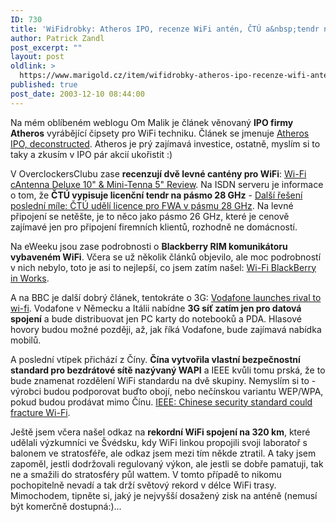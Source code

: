 ```yaml
---
ID: 730
title: 'WiFidrobky: Atheros IPO, recenze WiFi antén, ČTÚ a&nbsp;tendr na 28 GHz, Blackberry RIM s&nbsp;WiFi, čínská bezpečnost WiFi a&nbsp;další&#8230;'
author: Patrick Zandl
post_excerpt: ""
layout: post
oldlink: >
  https://www.marigold.cz/item/wifidrobky-atheros-ipo-recenze-wifi-anten-ctu-a-tendr-na-28-ghz-blackberry-rim-s-wifi-cinska-bezpecnost-wifi-a-dalsi
published: true
post_date: 2003-12-10 08:44:00
---
```

<p>
Na mém oblíbeném weblogu Om Malik je článek věnovaný <STRONG>IPO firmy Atheros</STRONG> vyrábějící čipsety pro WiFi techniku. Článek se jmenuje <A href="http://gigaom.com/archives/2003/12/atheros_ipo_deconstructed.html" target=_blank>Atheros IPO, deconstructed</A>. Atheros je prý zajímavá investice, ostatně, myslím si to taky a zkusím v IPO pár akcií ukořistit :)</p>

<p>
V OverclockersClubu zase <STRONG>recenzují dvě levné cantény pro WiFi</STRONG>: <A href="http://www.overclockersclub.com/reviews/wifi_cantenna_review.php" target=_blank>Wi-Fi cAntenna Deluxe 10" &amp; Mini-Tenna 5" Review</A>. Na ISDN serveru je informace o tom, že <STRONG>ČTÚ vypisuje licenční tendr na pásmo 28 GHz</STRONG> - <A href="http://www.isdn.cz/clanek.php?cid=5401" target=_blank>Další řešení poslední míle: ČTÚ udělí licence pro FWA v pásmu 28 GHz</A>. Na levné připojení se netěšte, je to něco jako pásmo 26 GHz, které je cenově zajímavé jen pro připojení firemních klientů, rozhodně ne domácností. </p>

<p>
Na eWeeku jsou zase podrobnosti o <STRONG>Blackberry RIM komunikátoru vybaveném WiFi</STRONG>. Včera se už několik článků objevilo, ale moc podrobností v nich nebylo, toto je asi to nejlepší, co jsem zatím našel: <A href="http://www.eweek.com/article2/0,4149,1406240,00.asp" target=_blank>Wi-Fi BlackBerry in Works</A>. </p>

<p>
A na BBC je další dobrý článek, tentokráte o 3G: <A href="http://news.bbc.co.uk/1/hi/business/3304751.stm" target=_blank>Vodafone launches rival to wi-fi</A>. Vodafone v Německu a Itálii nabídne <STRONG>3G síť zatím jen pro datová spojení</STRONG> a bude distribuovat jen PC karty do notebooků a PDA. Hlasové hovory budou možné později, až, jak říká Vodafone, bude zajímavá nabídka mobilů. </p>

<p>
A poslední vtípek přichází z Číny. <STRONG>Čína vytvořila vlastní bezpečnostní standard pro bezdrátové sítě nazývaný WAPI</STRONG> a IEEE kvůli tomu prská, že to bude znamenat rozdělení WiFi standardu na dvě skupiny. Nemyslím si to - výrobci budou podporovat buďto obojí, nebo nečínskou variantu WEP/WPA, pokud budou prodávat mimo Čínu. <A href="http://www.infoworld.com/article/03/12/09/HNchinesestandard_1.html" target=_blank>IEEE: Chinese security standard could fracture Wi-Fi</A>.</p>

<p>
Ještě jsem včera našel odkaz na <STRONG>rekordní WiFi spojení na 320 km</STRONG>, které udělali výzkumníci ve Švédsku, kdy WiFi linkou propojili svoji laboratoř s balonem ve stratosféře, ale odkaz jsem mezi tím někde ztratil. A taky jsem zapoměl, jestli dodržovali regulovaný výkon, ale jestli se dobře pamatuji, tak ne a smažili do stratosféry půl wattem. V tomto případě to nikomu pochopitelně nevadí a tak drží světový rekord v délce WiFi trasy. Mimochodem, tipněte si, jaký je nejvyšší dosažený zisk na anténě (nemusí být komerčně dostupná:)...</p>
